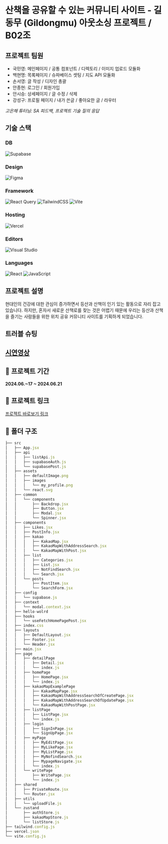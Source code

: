 # 산책을 공유할 수 있는 커뮤니티 사이트 - 길동무 (Gildongmu) 아웃소싱 프로젝트 / B02조

## 프로젝트 팀원

- 국민영: 메인페이지 / 공통 컴포넌트 / 디렉토리 / 이미지 업로드 모듈화
- 백현명: 목록페이지 / 슈파베이스 셋팅 / 지도 API 모듈화
- 손서영: 글 작성 / 디자인 총괄
- 안종현: 로그인 / 회원가입
- 안시승: 상세페이지 / 글 수정 / 삭제
- 강성구: 프로필 페이지 / 내가 쓴글 / 좋아요한 글 / 라우터

_고은채 튜터님: SA 피드백, 프로젝트 기술 질의 응답_

## 기술 스택

### DB

![Supabase](https://img.shields.io/badge/Supabase-3ECF8E?style=for-the-badge&logo=supabase&logoColor=white)

### Design

![Figma](https://img.shields.io/badge/figma-%23F24E1E.svg?style=for-the-badge&logo=figma&logoColor=white)

### Framework

![React Query](https://img.shields.io/badge/-React%20Query-FF4154?style=for-the-badge&logo=react%20query&logoColor=white) ![TailwindCSS](https://img.shields.io/badge/tailwindcss-%2338B2AC.svg?style=for-the-badge&logo=tailwind-css&logoColor=white) ![Vite](https://img.shields.io/badge/vite-%23646CFF.svg?style=for-the-badge&logo=vite&logoColor=white)

### Hosting

![Vercel](https://img.shields.io/badge/vercel-%23000000.svg?style=for-the-badge&logo=vercel&logoColor=white)

### Editors

![Visual Studio](https://img.shields.io/badge/Visual%20Studio-5C2D91.svg?style=for-the-badge&logo=visual-studio&logoColor=white)

### Languages

![React](https://img.shields.io/badge/react-%2320232a.svg?style=for-the-badge&logo=react&logoColor=%2361DAFB) ![JavaScript](https://img.shields.io/badge/javascript-%23323330.svg?style=for-the-badge&logo=javascript&logoColor=%23F7DF1E)

## 프로젝트 설명

현대인의 건강에 대한 관심이 증가하면서 등산과 산책이 인기 있는 활동으로 자리 잡고 있습니다.
하지만, 혼자서 새로운 산책로를 찾는 것은 어렵기 때문에 우리는 등산과 산책을 즐기는 사람들을 위한 위치 공유 커뮤니티 사이트를 기획하게 되었습니다.

## 트러블 슈팅

## [시연영상](https://youtu.be/rWO-g1M2km8)

## 📅 프로젝트 기간

**2024.06.~17 ~ 2024.06.21**

## 🔗 프로젝트 링크

[프로젝트 바로보기 링크](https://outsourcing-project-five.vercel.app/)

## 📂 폴더 구조

```jsx
├── src
│   ├── App.jsx
│   ├── api
│   │   ├── listApi.js
│   │   ├── supabaseAuth.js
│   │   └── supabasePost.js
│   ├── assets
│   │   ├── defaultImage.png
│   │   ├── images
│   │   │   └── my_profile.png
│   │   └── react.svg
│   ├── common
│   │   └── components
│   │       ├── Backdrop.jsx
│   │       ├── Button.jsx
│   │       ├── Modal.jsx
│   │       └── Spinner.jsx
│   ├── components
│   │   ├── Likes.jsx
│   │   ├── PostInfo.jsx
│   │   ├── kakao
│   │   │   ├── KakaoMap.jsx
│   │   │   ├── KakaoMapWithAddressSearch.jsx
│   │   │   └── KakaoMapWithPost.jsx
│   │   ├── list
│   │   │   ├── Categories.jsx
│   │   │   ├── List.jsx
│   │   │   ├── NotFindSearch.jsx
│   │   │   └── Search.jsx
│   │   └── posts
│   │       ├── PostItem.jsx
│   │       └── SearchForm.jsx
│   ├── config
│   │   └── supabase.js
│   ├── context
│   │   └── modal.context.jsx
│   ├── hello-wolrd
│   ├── hooks
│   │   └── useFetchHomePagePost.jsx
│   ├── index.css
│   ├── layouts
│   │   ├── DefaultLayout.jsx
│   │   ├── Footer.jsx
│   │   └── Header.jsx
│   ├── main.jsx
│   ├── page
│   │   ├── detailPage
│   │   │   ├── Detail.jsx
│   │   │   └── index.js
│   │   ├── homePage
│   │   │   ├── HomePage.jsx
│   │   │   └── index.js
│   │   ├── kakaoMapExamplePage
│   │   │   ├── KakaoMapPage.jsx
│   │   │   ├── KakaoMapWithAddressSearchOfCreatePage.jsx
│   │   │   ├── KakaoMapWithAddressSearchOfUpdatePage.jsx
│   │   │   └── KakaoMapWithPostPage.jsx
│   │   ├── listPage
│   │   │   ├── ListPage.jsx
│   │   │   └── index.js
│   │   ├── login
│   │   │   ├── SignInPage.jsx
│   │   │   └── SignUpPage.jsx
│   │   ├── myPage
│   │   │   ├── MyEditPage.jsx
│   │   │   ├── MyLikePage.jsx
│   │   │   ├── MyListPage.jsx
│   │   │   ├── MyNofindSearch.jsx
│   │   │   ├── MypageNavigate.jsx
│   │   │   └── index.js
│   │   └── writePage
│   │       ├── WritePage.jsx
│   │       └── index.js
│   ├── shared
│   │   ├── PrivateRoute.jsx
│   │   └── Router.jsx
│   ├── utils
│   │   └── uploadFile.js
│   └── zustand
│       ├── authStore.js
│       ├── kakaoMapStore.js
│       └── listStore.js
├── tailwind.config.js
├── vercel.json
└── vite.config.js
```
